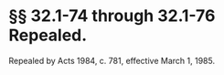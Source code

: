 # §§ 32.1-74 through 32.1-76 Repealed.

<p>Repealed by Acts 1984, c. 781, effective March 1, 1985.</p>